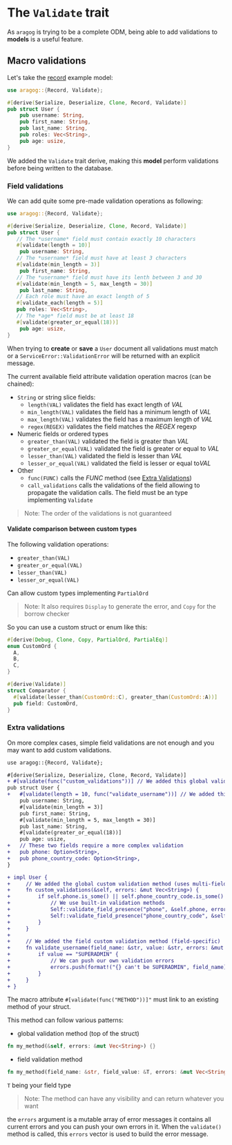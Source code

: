 # The `Validate` trait

As `aragog` is trying to be a complete ODM, being able to add validations to **models** is a useful feature.

## Macro validations

Let's take the [record](../record_trait/index.md) example model:

```rust
use aragog::{Record, Validate};

#[derive(Serialize, Deserialize, Clone, Record, Validate)]
pub struct User {
    pub username: String,
    pub first_name: String,
    pub last_name: String,
    pub roles: Vec<String>,
    pub age: usize,
}
```
We added the `Validate` trait derive, making this **model** perform validations before being written to the database.

### Field validations

We can add quite some pre-made validation operations as following:
```rust
use aragog::{Record, Validate};

#[derive(Serialize, Deserialize, Clone, Record, Validate)]
pub struct User {
   // The *username* field must contain exactly 10 characters
   #[validate(length = 10)]
    pub username: String,
   // The *username* field must have at least 3 characters
   #[validate(min_length = 3)]
    pub first_name: String,
   // The *username* field must have its lenth between 3 and 30
   #[validate(min_length = 5, max_length = 30)]
    pub last_name: String,
   // Each role must have an exact length of 5
   #[validate_each(length = 5)]
   pub roles: Vec<String>,
   // The *age* field must be at least 18
   #[validate(greater_or_equal(18))]
    pub age: usize,
}
```

When trying to **create** or **save** a `User` document all validations must match 
or a `ServiceError::ValidationError` will be returned with an explicit message.

The current available field attribute validation operation macros (can be chained):
- `String` or string slice fields:
    - `length(VAL)` validates the field has exact length of *VAL*
    - `min_length(VAL)` validates the field has a minimum length of *VAL*
    - `max_length(VAL)` validates the field has a maximum length of *VAL*
    - `regex(REGEX)` validates the field matches the *REGEX* regexp
- Numeric fields or ordered types
    - `greater_than(VAL)` validated the field is greater than *VAL*
    - `greater_or_equal(VAL)` validated the field is greater or equal to *VAL*
    - `lesser_than(VAL)` validated the field is lesser than *VAL*
    - `lesser_or_equal(VAL)` validated the field is lesser or equal to*VAL*
- Other
    - `func(FUNC)` calls the *FUNC* method (see [Extra Validations](#extra-validations))
    - `call_validations` calls the validations of the field allowing to propagate the validation calls.
  The field must be an type implementing `Validate`
    
> Note: The order of the validations is not guaranteed

#### Validate comparison between custom types

The following validation operations:
  - `greater_than(VAL)`
  - `greater_or_equal(VAL)`
  - `lesser_than(VAL)`
  - `lesser_or_equal(VAL)`

Can allow custom types implementing `PartialOrd`

> Note: It also requires `Display` to generate the error, and `Copy` for the borrow checker

So you can use a custom struct or enum like this:

```rust
#[derive(Debug, Clone, Copy, PartialOrd, PartialEq)]
enum CustomOrd {
  A,
  B,
  C,
}

#[derive(Validate)]
struct Comparator {
  #[validate(lesser_than(CustomOrd::C), greater_than(CustomOrd::A))]
  pub field: CustomOrd,
}
```

### Extra validations

On more complex cases, simple field validations are not enough and you may want to add custom validations.

```diff
use aragog::{Record, Validate};

#[derive(Serialize, Deserialize, Clone, Record, Validate)]
+ #[validate(func("custom_validations"))] // We added this global validation attribute on top of the struct
pub struct User {
+   #[validate(length = 10, func("validate_username"))] // We added this field validation attribute
    pub username: String,
    #[validate(min_length = 3)]
    pub first_name: String,
    #[validate(min_length = 5, max_length = 30)]
    pub last_name: String,
    #[validate(greater_or_equal(18))]
    pub age: usize,
+   // These two fields require a more complex validation
+   pub phone: Option<String>,
+   pub phone_country_code: Option<String>,
}

+ impl User {
+     // We added the global custom validation method (uses multi-fields)
+     fn custom_validations(&self, errors: &mut Vec<String>) {
+         if self.phone.is_some() || self.phone_country_code.is_some() {
+             // We use built-in validation methods
+             Self::validate_field_presence("phone", &self.phone, errors);
+             Self::validate_field_presence("phone_country_code", &self.phone_country_code, erros);
+         }
+     }
+     
+     // We added the field custom validation method (field-specific)
+     fn validate_username(field_name: &str, value: &str, errors: &mut Vec<String>) {
+         if value == "SUPERADMIN" {
+             // We can push our own validation errors
+             errors.push(format!("{} can't be SUPERADMIN", field_name))
+         }   
+     }
+ }
```

The macro attribute `#[validate(func("METHOD"))]"` must link to an existing method of your struct.

This method can follow various patterns:

- global validation method (top of the struct)
```rust
fn my_method(&self, errors: &mut Vec<String>) {}
```
- field validation method
```rust
fn my_method(field_name: &str, field_value: &T, errors: &mut Vec<String>) {}
```
`T` being your field type

> Note: The method can have any visibility and can return whatever you want 

the `errors` argument is a mutable array of error messages it contains all current errors and you can push your own errors in it.
When the `validate()` method is called, this `errors` vector is used to build the error message.
